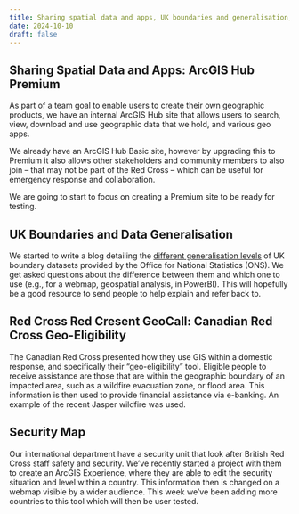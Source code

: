 ```yaml
---
title: Sharing spatial data and apps, UK boundaries and generalisation, Canadian Red Cross presentation, and security maps
date: 2024-10-10
draft: false
---
```

## Sharing Spatial Data and Apps: ArcGIS Hub Premium

As part of a team goal to enable users to create their own geographic products, we have an internal ArcGIS Hub site that allows users to search, view, download and use geographic data that we hold, and various geo apps. 

We already have an ArcGIS Hub Basic site, however by upgrading this to Premium it also allows other stakeholders and community members to also join – that may not be part of the Red Cross – which can be useful for emergency response and collaboration.

We are going to start to focus on creating a Premium site to be ready for testing. 

## UK Boundaries and Data Generalisation

We started to write a blog detailing the [different generalisation levels](https://www.ons.gov.uk/methodology/geography/geographicalproducts/digitalboundaries) of UK boundary datasets provided by the Office for National Statistics (ONS). We get asked questions about the difference between them and which one to use (e.g., for a webmap, geospatial analysis, in PowerBI). This will hopefully be a good resource to send people to help explain and refer back to.

## Red Cross Red Cresent GeoCall: Canadian Red Cross Geo-Eligibility

The Canadian Red Cross presented how they use GIS within a domestic response, and specifically their “geo-eligibility” tool. Eligible people to receive assistance are those that are within the geographic boundary of an impacted area, such as a wildfire evacuation zone, or flood area. This information is then used to provide financial assistance via e-banking. An example of the recent Jasper wildfire was used. 

## Security Map

Our international department have a security unit that look after British Red Cross staff safety and security. We’ve recently started a project with them to create an ArcGIS Experience, where they are able to edit the security situation and level within a country. This information then is changed on a webmap visible by a wider audience. This week we’ve been adding more countries to this tool which will then be user tested. 
